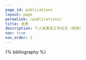 ```yaml
---
page_id: publications
layout: page
permalink: /publications/
title: 发表
description: 个人发表及工作论文（倒序）
nav: true
nav_order: 2
---
```


<!-- _pages/publications.md -->
<div class="publications">

{% bibliography %}

</div>
